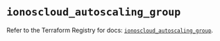 # `ionoscloud_autoscaling_group`

Refer to the Terraform Registry for docs: [`ionoscloud_autoscaling_group`](https://registry.terraform.io/providers/ionos-cloud/ionoscloud/6.7.18/docs/resources/autoscaling_group).
